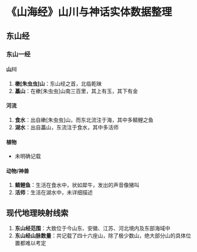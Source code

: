 # 《山海经》山川与神话实体数据整理

## 东山经

### 东山一经

#### 山川
1. **樕[朱虫虫]山**：东山经之首，北临乾昧
2. **藟山**：在樕[朱虫虫]山南三百里，其上有玉，其下有金

#### 河流
1. **食水**：出自樕[朱虫虫]山，而东北流注于海，其中多鲭鲤之鱼
2. **湖水**：出自藟山，东流注于食水，其中多活师

#### 植物
- 未明确记载

#### 动物/神兽
1. **鲭鲤鱼**：生活在食水中，状如犀牛，发出的声音像猪叫
2. **活师**：生活在湖水中，未详细描述

## 现代地理映射线索

1. **东山经范围**：大致位于今山东、安徽、江苏、河北境内及东部海域中
2. **东山经山脉数量**：共记载了四十六座山，除了极少数山，绝大部分山的具体位置都难以考定
